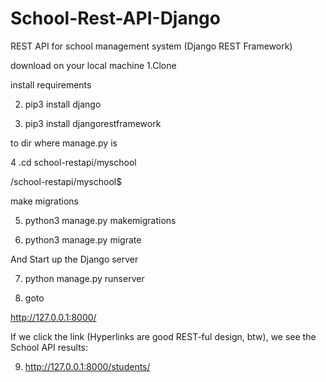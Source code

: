 # School-Rest-API-Django
REST API for school management system (Django REST Framework)

download on your local machine
1.Clone



install requirements


2. pip3 install django


3. pip3 install djangorestframework


to dir where manage.py is


4 .cd school-restapi/myschool



/school-restapi/myschool$


make migrations

5. python3 manage.py makemigrations


6. python3 manage.py migrate



And Start up the Django server


7. python manage.py runserver


8. goto 

http://127.0.0.1:8000/


If we click the link (Hyperlinks are good REST-ful design, btw), we see the School API results:


9. http://127.0.0.1:8000/students/



